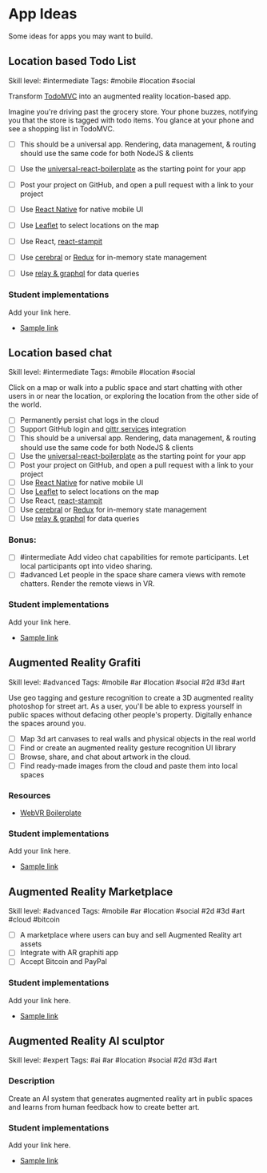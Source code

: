 # App Ideas

Some ideas for apps you may want to build.


## Location based Todo List

Skill level: #intermediate
Tags: #mobile #location #social

Transform [TodoMVC](http://todomvc.com/) into an augmented reality location-based app.

Imagine you're driving past the grocery store. Your phone buzzes, notifying you that the store is tagged with todo items. You glance at your phone and see a shopping list in TodoMVC.

* [ ] This should be a universal app. Rendering, data management, & routing should use the same code for both NodeJS & clients
* [ ] Use the [universal-react-boilerplate](https://github.com/cloverfield-tools/universal-react-boilerplate) as the starting point for your app
* [ ] Post your project on GitHub, and open a pull request with a link to your project
* [ ] Use [React Native](https://facebook.github.io/react-native/) for native mobile UI
* [ ] Use [Leaflet](http://leafletjs.com/) to select locations on the map
* [ ] Use React, [react-stampit](https://github.com/stampit-org/react-stampit)
* [ ] Use [cerebral](https://github.com/christianalfoni/cerebral) or [Redux](https://github.com/gaearon/redux) for in-memory state management
* [ ] Use [relay & graphql](https://facebook.github.io/react/blog/2015/02/20/introducing-relay-and-graphql.html) for data queries


### Student implementations

Add your link here.

* [Sample link]()


## Location based chat

Skill level: #intermediate
Tags: #mobile #location #social

Click on a map or walk into a public space and start chatting with other users in or near the location, or exploring the location from the other side of the world.

* [ ] Permanently persist chat logs in the cloud
* [ ] Support GitHub login and [gittr services](https://github.com/gitterHQ/services) integration
* [ ] This should be a universal app. Rendering, data management, & routing should use the same code for both NodeJS & clients
* [ ] Use the [universal-react-boilerplate](https://github.com/cloverfield-tools/universal-react-boilerplate) as the starting point for your app
* [ ] Post your project on GitHub, and open a pull request with a link to your project
* [ ] Use [React Native](https://facebook.github.io/react-native/) for native mobile UI
* [ ] Use [Leaflet](http://leafletjs.com/) to select locations on the map
* [ ] Use React, [react-stampit](https://github.com/stampit-org/react-stampit)
* [ ] Use [cerebral](https://github.com/christianalfoni/cerebral) or [Redux](https://github.com/gaearon/redux) for in-memory state management
* [ ] Use [relay & graphql](https://facebook.github.io/react/blog/2015/02/20/introducing-relay-and-graphql.html) for data queries

### Bonus:

* [ ] #intermediate Add video chat capabilities for remote participants. Let local participants opt into video sharing. 
* [ ] #advanced Let people in the space share camera views with remote chatters. Render the remote views in VR.

### Student implementations

Add your link here.

* [Sample link]()


## Augmented Reality Grafiti

Skill level: #advanced
Tags: #mobile #ar #location #social #2d #3d #art

Use geo tagging and gesture recognition to create a 3D augmented reality photoshop for street art. As a user, you'll be able to express yourself in public spaces without defacing other people's property. Digitally enhance the spaces around you.

* [ ] Map 3d art canvases to real walls and physical objects in the real world
* [ ] Find or create an augmented reality gesture recognition UI library
* [ ] Browse, share, and chat about artwork in the cloud.
* [ ] Find ready-made images from the cloud and paste them into local spaces

### Resources

* [WebVR Boilerplate](http://smus.com/responsive-vr/)

### Student implementations

Add your link here.

* [Sample link]()


## Augmented Reality Marketplace

Skill level: #advanced
Tags: #mobile #ar #location #social #2d #3d #art #cloud #bitcoin

* [ ] A marketplace where users can buy and sell Augmented Reality art assets
* [ ] Integrate with AR graphiti app
* [ ] Accept Bitcoin and PayPal

### Student implementations

Add your link here.

* [Sample link]()


## Augmented Reality AI sculptor

Skill level: #expert
Tags: #ai #ar #location #social #2d #3d #art

### Description

Create an AI system that generates augmented reality art in public spaces and learns from human feedback how to create better art.

### Student implementations

Add your link here.

* [Sample link]()

